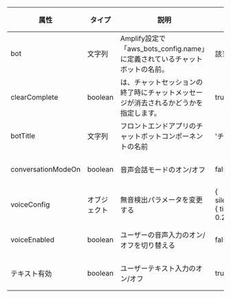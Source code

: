 <table>
    <thead>
      <tr>
        <th>属性</th>
        <th>タイプ</th>
        <th>説明</th>
        <th>デフォルト</th>
        <th>必須</th>
      </tr>
    </thead>
    <tbody>
      <tr>
        <td data-column="Attribute">bot</td>
        <td data-column="Type">文字列</td>
        <td data-column="Description">Amplify設定で「aws_bots_config.name」に定義されているチャットボットの名前。</td>
        <td data-column="Default">該当なし</td>
        <td data-column="Required">はい</td>
      </tr>
      <tr>
        <td data-column="Attribute">clearComplete</td>
        <td data-column="Type">boolean</td>
        <td data-column="Description">は、チャットセッションの終了時にチャットメッセージが消去されるかどうかを指定します。</td>
        <td data-column="Default">true</td>
        <td data-column="Required">いいえ</td>
      </tr>
      <tr>
        <td data-column="Attribute">botTitle</td>
        <td data-column="Type">文字列</td>
        <td data-column="Description">フロントエンドアプリのチャットボットコンポーネントの名前</td>
        <td data-column="Default">'チャットボット'</td>
        <td data-column="Required">いいえ</td>
      </tr>
      <tr>
        <td data-column="Attribute">conversationModeOn</td>
        <td data-column="Type">boolean</td>
        <td data-column="Description">音声会話モードのオン/オフ</td>
        <td data-column="Default">false</td>
        <td data-column="Required">いいえ</td>
      </tr>
      <tr>
        <td data-column="Attribute">voiceConfig</td>
        <td data-column="Type">オブジェクト</td>
        <td data-column="Description">無音検出パラメータを変更する</td>
        <td data-column="Default">{
          silenceDetectionConfig: {
              time: 2000,
              amplitude: 0.2
          }   
}</td>
        <td data-column="Required">いいえ</td>
      </tr>
      <tr>
        <td data-column="Attribute">voiceEnabled</td>
        <td data-column="Type">boolean</td>
        <td data-column="Description">ユーザーの音声入力のオン/オフを切り替える</td>
        <td data-column="Default">false</td>
        <td data-column="Required">いいえ</td>
      </tr>
      <tr>
        <td data-column="Attribute">テキスト有効</td>
        <td data-column="Type">boolean</td>
        <td data-column="Description">ユーザーテキスト入力のオン/オフ</td>
        <td data-column="Default">true</td>
        <td data-column="Required">いいえ</td>
      </tr>
    </tbody>
</table>